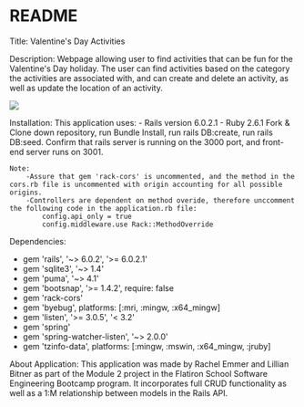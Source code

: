 # README


Title: Valentine's Day Activities

Description: Webpage allowing user to find activities that can be fun for the Valentine's Day holiday. The user can find activities based on the category the activities are associated with, and can create and delete an activity, as well as update the location of an activity. 

![](Project2.gif)

Installation: 
This application uses: 
    - Rails version 6.0.2.1 
    - Ruby  2.6.1 
Fork & Clone down repository, run Bundle Install, run rails DB:create, run rails DB:seed. Confirm that rails server is running on the 3000 port, and front-end server runs on 3001. 

    Note: 
        -Assure that gem 'rack-cors' is uncommented, and the method in the cors.rb file is uncommented with origin accounting for all possible origins. 
        -Controllers are dependent on method overide, therefore unccomment the following code in the application.rb file: 
            config.api_only = true
            config.middleware.use Rack::MethodOverride 

Dependencies: 
- gem 'rails', '~> 6.0.2', '>= 6.0.2.1'
- gem 'sqlite3', '~> 1.4'
- gem 'puma', '~> 4.1'
- gem 'bootsnap', '>= 1.4.2', require: false
- gem 'rack-cors' 
- gem 'byebug', platforms: [:mri, :mingw, :x64_mingw]
- gem 'listen', '>= 3.0.5', '< 3.2'
- gem 'spring'
- gem 'spring-watcher-listen', '~> 2.0.0'
- gem 'tzinfo-data', platforms: [:mingw, :mswin, :x64_mingw, :jruby] 


About Application: 
This application was made by Rachel Emmer and Lillian Bitner as part of the Module 2 project in the Flatiron School Software Engineering Bootcamp program. It incorporates full CRUD functionality as well as a 1:M relationship between models in the Rails API. 



